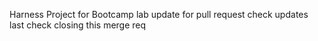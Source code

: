 Harness Project for Bootcamp lab
update for pull request
check updates
last check
closing this merge req
